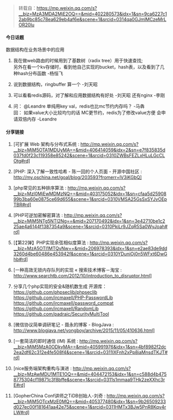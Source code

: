> 转载自：<https://mp.weixin.qq.com/s?__biz=MzA3MDA2MjE2OQ==&mid=402280573&idx=1&sn=9ca6227c12ab9bc85c78ea629eb4af6e&scene=1&srcid=0314qa0GJmlMCzeMrLOR20lu>

#### 今日话题

数据结构在业务场景中的应用

1. 我在做web路由的时候用到了基数树（radix tree）用于快速查找;  
   另外在看一个kv存储时，看到他自己实现的bucket，hash表，以及看到了几种hash分布函数  -杨恒飞

2. 说到数据结构，ringbuffer 算一个  -刘天昭

3. 可以看看redis源码，对了解和应用数据结构有好处 -刘天昭
   还有nginx  -李刚

4. 问： @Leandre 单纯用key val，redis也比mc节约内存吗？  -马犇  
   回： 如果value大小比较均匀的话 MC更节约，redis为了修改value方便 会申请双倍内存  -Leandre



#### 分享链接

1. [可扩展 Web 架构与分布式系统 : http://mp.weixin.qq.com/s?__biz=MjM5OTA1MDUyMA==&mid=406414059&idx=2&sn=e7f835835d037fd0f23c119358e85242&scene=1&srcid=0310ZWBsFEZLxHLuLGcCLOtg#rd]

2. [PHP: 深入了解一致性哈希 - 陈一回的个人页面 - 开源中国社区 : http://my.oschina.net/goal/blog/203593?fromerr=lV3iKGbQ]

3. [php常见的五种排序算法 : http://mp.weixin.qq.com/s?__biz=MzI0MjEwMDMzNQ==&mid=403175052&idx=1&sn=cfaa5d2590899b3ba60e0875ce69d655&scene=1&srcid=0310VMSA25GsSxSYJvOEpTBR#rd]

4. [PHP可逆加密解密算法 : http://mp.weixin.qq.com/s?__biz=MjM5NTg5NTI2Ng==&mid=207170492&idx=1&sn=3e42710be1c225ae4a6144f1387354a9&scene=1&srcid=0310PkiLr9JZqR5Sa0WyJoah#rd]

5. [【第22弹】PHP实现余弦相似度算法 : http://mp.weixin.qq.com/s?__biz=MzA5OTI1MTQyNw==&mid=206978393&idx=1&sn=e2ae83de9dd3260d4be60486e453942f&scene=1&srcid=0310YDuniOj0n5WFxt6DwGhb#rd]

6. [一种高效无锁内存队列的实现 « 搜索技术博客－淘宝 : http://www.searchtb.com/2012/10/introduction_to_disruptor.html]

7. 分享几个php实现的安全&随机数生成 开源库：
https://github.com/phpseclib/phpseclib
https://github.com/ircmaxell/PHP-PasswordLib
https://github.com/ircmaxell/password_compat
https://github.com/ircmaxell/RandomLib
https://github.com/padraic/SecurityMultiTool

8. [微信协议简单调研笔记 - 聂永的博客 - BlogJava : http://www.blogjava.net/yongboy/archive/2015/11/05/410636.html]

9. [一套简洁的即时通信 (IM) 系统 : http://mp.weixin.qq.com/s?__biz=MjM5MzA0ODkyMA==&mid=405991976&idx=1&sn=4bf8982f2dc2ea2df62c312e4fe508f4&scene=1&srcid=0311lXFnh2xPp8iaMnsdTKJT#rd]

10. [nice服务端架构重构与演进 : http://mp.weixin.qq.com/s?__biz=MzAwMDU1MTE1OQ==&mid=404472153&idx=1&sn=c588d4b4758775304cf19871c3f8bffe&scene=1&srcid=0311s1mmaa9THk2zeXXhc3rE#rd]

11. [GopherChina Conf讲师之TiDB创始人-刘奇 : http://mp.weixin.qq.com/s?__biz=MjM5OTcxMzE0MQ==&mid=405377480&idx=1&sn=9b26509233d027ec00f181641aa42e75&scene=1&srcid=0311HMTx3BJw5PnR8Kqv4rLW#rd]